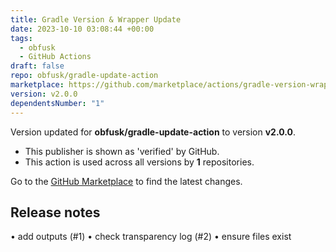```yaml
---
title: Gradle Version & Wrapper Update
date: 2023-10-10 03:08:44 +00:00
tags:
  - obfusk
  - GitHub Actions
draft: false
repo: obfusk/gradle-update-action
marketplace: https://github.com/marketplace/actions/gradle-version-wrapper-update
version: v2.0.0
dependentsNumber: "1"
---
```



Version updated for **obfusk/gradle-update-action** to version **v2.0.0**.
- This publisher is shown as 'verified' by GitHub.
- This action is used across all versions by **1** repositories.

Go to the [GitHub Marketplace](https://github.com/marketplace/actions/gradle-version-wrapper-update) to find the latest changes.

## Release notes

• add outputs (#1)
• check transparency log (#2)
• ensure files exist
